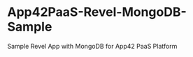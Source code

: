 App42PaaS-Revel-MongoDB-Sample
============================

Sample Revel App with MongoDB for App42 PaaS Platform
